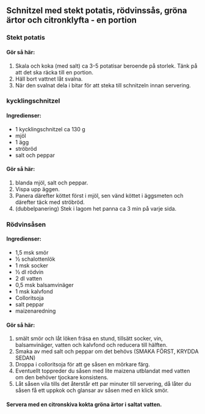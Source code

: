 ## Schnitzel med stekt potatis, rödvinssås, gröna ärtor och citronklyfta - en portion

### Stekt potatis

#### Gör så här:
1. Skala och koka (med salt) ca 3-5 potatisar beroende på storlek. Tänk på att det ska räcka till en portion. 
2. Häll bort vattnet låt svalna. 
3. När den svalnat dela i bitar för att steka till schnitzeln innan servering.

### kycklingschnitzel

#### Ingredienser:

* 1 kycklingschnitzel ca 130 g
* mjöl
* 1 ägg
* ströbröd
* salt och peppar

#### Gör så här:
1. blanda mjöl, salt och peppar. 
2. Vispa upp äggen. 
3. Panera därefter köttet först i mjöl, sen vänd köttet i äggsmeten och därefter täck med ströbröd. 
4. (dubbelpanering) Stek i lagom het panna ca 3 min på varje sida.

### Rödvinsåsen

#### Ingredienser:

* 1,5 msk smör
* ½ schalottenlök
* 1 msk socker
* ½ dl rödvin
* 2 dl vatten
* 0,5 msk balsamvinäger
* 1 msk kalvfond
* Colloritsoja
* salt peppar
* maizenaredning

#### Gör så här:
1. smält smör och låt löken fräsa en stund, tillsätt socker, vin, balsamvinäger, vatten och kalvfond och reducera till hälften. 
2. Smaka av med salt och peppar om det behövs (SMAKA FÖRST, KRYDDA SEDAN)
3. Droppa i colloritsoja för att ge såsen en mörkare färg.
4. Eventuellt toppreder du såsen med lite maizena utblandat med vatten om den behöver tjockare konsistens.
5. Låt såsen vila tills det återstår ett par minuter till servering, då låter du såsen få ett uppkok och glansar av såsen med en klick smör. 

#### Servera med en citronskiva kokta gröna ärtor i saltat vatten.
